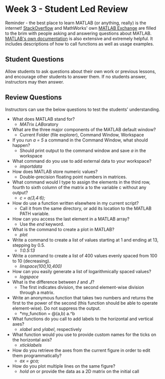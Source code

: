 # Week 3 - Student Led Review
Reminder - the best place to learn MATLAB (or anything, really) is the internet! [StackOverflow](https://stackoverflow.com) and MathWorks' own [MATLAB Exchange](https://www.mathworks.com/matlabcentral/)
are filled to the brim with people asking and answering questions about MATLAB. [MATLAB's own documentation](https://www.mathworks.com/help/matlab/) is also extensive and extremely helpful.
It includes descriptions of how to call functions as well as usage examples.

## Student Questions
Allow students to ask questions about their own work or previous lessons, and encourage other students to answer them. If no students answer, instructors
may then answer.

## Review Questions
Instructors can use the below questions to test the students' understanding.

- What does MATLAB stand for?
	- *MAT*rix *LAB*oratory
- What are the three major components of the MATLAB default window?
	- Current Folder (file explorer), Command Window, Workspace
- If you run *a = 5* a command in the Command Window, what should happen?
	- Should print output to the command window and save *a* in the workspace
- What command do you use to add external data to your workspace?
	- *importdata*
- How does MATLAB store numeric values?
	- Double-precision floating point numbers in matrices.
- What command would I type to assign the elements in the third row, fourth to sixth column of the matrix a to the variable c without any output?
	- *c = a(3,4:6);*
- How do use a function written elsewhere in my current script?
	- Call it from the same directory, or add its location to the MATLAB PATH variable.
- How can you access the last element in a MATLAB array?
	- Use the *end* keyword.
- What is the command to create a plot in MATLAB?
	- *plot*
- Write a command to create a list of values starting at 1 and ending at 13, stepping by 0.5.
	- *1:0.5:13*
- Write a command to create a list of 400 values evenly spaced from 100 to 10 (decreasing).
	- *linspace(100,10,400)*
- How can you easily generate a list of logarithmically spaced values?
	- *logspace*
- What is the difference between **/** and **./**?
	- The first indicates division, the second element-wise division through a matrix.
- Write an anonymous function that takes two numbers and returns the first to the power of the second (this function should be able to operate element-wise). Do not suppress the output.
	- *my_function = @(a,b) a.^b
- What functions do you call to add labels to the horizontal and vertical axes?
	- *xlabel* and *ylabel*, respectively
- What function would you use to provide custom names for the ticks on the horizontal axis?
	- *xticklabels*
- How do you retrieve the axes from the current figure in order to edit them programmatically?
	- *ax = gca;*
- How do you plot multiple lines on the same figure?
	- *hold on* or provide the data as a 2D matrix on the initial call
